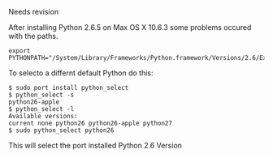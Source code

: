 Needs revision

After installing Python 2.6.5 on Max OS X 10.6.3 some problems occured with the paths.

```
export PYTHONPATH="/System/Library/Frameworks/Python.framework/Versions/2.6/Extras/lib/python/"
```

To selecto a differnt default Python do this:

```
$ sudo port install python_select
$ python_select -s
python26-apple
$ python_select -l
Available versions:
current none python26 python26-apple python27
$ sudo python_select python26
```

This will select the port installed Python 2.6 Version
